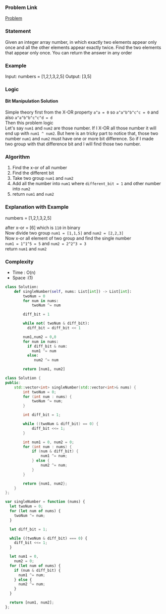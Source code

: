 ### Problem Link

[Problem](https://leetcode.com/problems/single-number-iii/)

### Statement

Given an integer array number, in which exactly two elements appear only once and all the other elements appear exactly twice. Find the two elements that appear only once. You can return the answer in any order

### Example

Input: numbers = [1,2,1,3,2,5]
Output: [3,5]

### Logic

#### Bit Manipulation Solution

Simple theory first from the X-OR property `a^a = 0` so `a^a^b^b^c^c = 0` and also `a^a^b^b^c^c^d = d` <br>
Then this problem logic <br>
Let's say `num1` and `num2` are those number. If I X-OR all those number it will end up with `num1 ^ num2`. But here is an tricky part to notice that, those two number `num1` and `num2` must have one or more bit difference. So if I made two group with that difference bit and I will find those two number.

### Algorithm

1. Find the x-or of all number
2. Find the different bit
3. Take two group `num1` and `num2`
4. Add all the number into `num1` where `different_bit = 1` and other number into `num2`
5. return `num1` and `num2`

### Explanation with Example

numbers = [1,2,1,3,2,5]

after x-or = [6] which is `110` in binary <br>
Now divide two group
`num1 = [1,1,5]` and `num2 = [2,2,3]` <br>
Now x-or all element of two group and find the single number <br>
`num1 = 1^1^5 = 5` and `num2 = 2^2^3 = 3` <br>
return `num1` and `num2`

### Complexity

- Time : O(n)
- Space :(1)

```python
class Solution:
    def singleNumber(self, nums: List[int]) -> List[int]:
        twoNum = 0
        for num in nums:
            twoNum ^= num

        diff_bit = 1

        while not( twoNum & diff_bit):
          diff_bit = diff_bit << 1

        num1,num2 = 0,0
        for num in nums:
          if diff_bit & num:
            num1 ^= num
          else:
             num2 ^= num

        return [num1, num2]

```

```cpp
class Solution {
public:
    std::vector<int> singleNumber(std::vector<int>& nums) {
        int twoNum = 0;
        for (int num : nums) {
            twoNum ^= num;
        }

        int diff_bit = 1;

        while ((twoNum & diff_bit) == 0) {
            diff_bit <<= 1;
        }

        int num1 = 0, num2 = 0;
        for (int num : nums) {
            if (num & diff_bit) {
                num1 ^= num;
            } else {
                num2 ^= num;
            }
        }

        return {num1, num2};
    }
};
```

```javascript
var singleNumber = function (nums) {
  let twoNum = 0;
  for (let num of nums) {
    twoNum ^= num;
  }

  let diff_bit = 1;

  while ((twoNum & diff_bit) === 0) {
    diff_bit <<= 1;
  }

  let num1 = 0,
    num2 = 0;
  for (let num of nums) {
    if (num & diff_bit) {
      num1 ^= num;
    } else {
      num2 ^= num;
    }
  }

  return [num1, num2];
};
```
